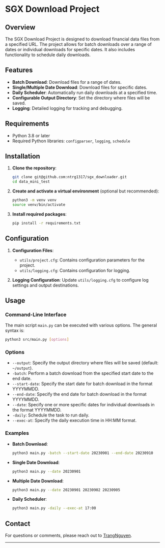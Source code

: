# SGX Download Project

## Overview

The SGX Download Project is designed to download financial data files from a specified URL. The project allows for batch downloads over a range of dates or individual downloads for specific dates. It also includes functionality to schedule daily downloads.

## Features

- **Batch Download**: Download files for a range of dates.
- **Single/Multiple Date Download**: Download files for specific dates.
- **Daily Scheduler**: Automatically run daily downloads at a specified time.
- **Configurable Output Directory**: Set the directory where files will be saved.
- **Logging**: Detailed logging for tracking and debugging.

## Requirements

- Python 3.8 or later
- Required Python libraries: `configparser`, `logging`, `schedule`

## Installation

1. **Clone the repository**:

   ```bash
   git clone git@github.com:ntrg1317/sgx_downloader.git
   cd data_mini_test
   ```

2. **Create and activate a virtual environment** (optional but recommended):

   ```bash
   python3 -m venv venv
   source venv/bin/activate
   ```

3. **Install required packages**:

   ```bash
   pip install -r requirements.txt
   ```

## Configuration

1. **Configuration Files**:
   - `utils/project.cfg`: Contains configuration parameters for the project.
   - `utils/logging.cfg`: Contains configuration for logging.

2. **Logging Configuration**: Update `utils/logging.cfg` to configure log settings and output destinations.

## Usage

### Command-Line Interface

The main script `main.py` can be executed with various options. The general syntax is:

```bash
python3 src/main.py [options]
```

### Options

- `--output`: Specify the output directory where files will be saved (default: `~/output`).
- `-batch`: Perform a batch download from the specified start date to the end date.
- `--start-date`: Specify the start date for batch download in the format YYYYMMDD.
- `--end-date`: Specify the end date for batch download in the format YYYYMMDD.
- `--date`: Specify one or more specific dates for individual downloads in the format YYYYMMDD.
- `-daily`: Schedule the task to run daily.
- `--exec-at`: Specify the daily execution time in HH:MM format.

### Examples

- **Batch Download**:
  ```bash
  python3 main.py -batch --start-date 20230901 --end-date 20230910
  ```

- **Single Date Download**:
  ```bash
  python3 main.py --date 20230901
  ```

- **Multiple Date Download**:
  ```bash
  python3 main.py --date 20230901 20230902 20230905
  ```

- **Daily Scheduler**:
  ```bash
  python3 main.py -daily --exec-at 17:00
  ```
## Contact

For questions or comments, please reach out to [TrangNguyen](mailto:trangnt1317@gmail.com).

---